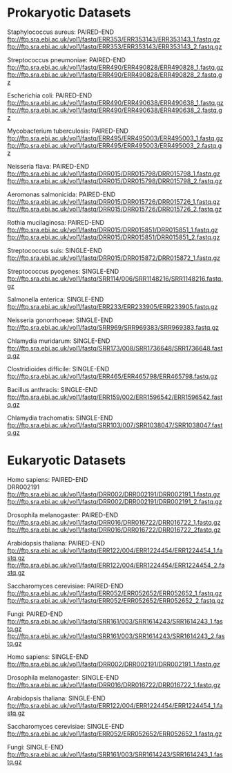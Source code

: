 # Prokaryotic Datasets

Staphylococcus aureus: PAIRED-END	
ftp://ftp.sra.ebi.ac.uk/vol1/fastq/ERR353/ERR353143/ERR353143_1.fastq.gz	
ftp://ftp.sra.ebi.ac.uk/vol1/fastq/ERR353/ERR353143/ERR353143_2.fastq.gz

Streptococcus pneumoniae: PAIRED-END	
ftp://ftp.sra.ebi.ac.uk/vol1/fastq/ERR490/ERR490828/ERR490828_1.fastq.gz	
ftp://ftp.sra.ebi.ac.uk/vol1/fastq/ERR490/ERR490828/ERR490828_2.fastq.gz

Escherichia coli: PAIRED-END	
ftp://ftp.sra.ebi.ac.uk/vol1/fastq/ERR490/ERR490638/ERR490638_1.fastq.gz	
ftp://ftp.sra.ebi.ac.uk/vol1/fastq/ERR490/ERR490638/ERR490638_2.fastq.gz

Mycobacterium tuberculosis: PAIRED-END	
ftp://ftp.sra.ebi.ac.uk/vol1/fastq/ERR495/ERR495003/ERR495003_1.fastq.gz	
ftp://ftp.sra.ebi.ac.uk/vol1/fastq/ERR495/ERR495003/ERR495003_2.fastq.gz

Neisseria flava: PAIRED-END	
ftp://ftp.sra.ebi.ac.uk/vol1/fastq/DRR015/DRR015798/DRR015798_1.fastq.gz	
ftp://ftp.sra.ebi.ac.uk/vol1/fastq/DRR015/DRR015798/DRR015798_2.fastq.gz

Aeromonas salmonicida: PAIRED-END	
ftp://ftp.sra.ebi.ac.uk/vol1/fastq/DRR015/DRR015726/DRR015726_1.fastq.gz	
ftp://ftp.sra.ebi.ac.uk/vol1/fastq/DRR015/DRR015726/DRR015726_2.fastq.gz

Rothia mucilaginosa: PAIRED-END	
ftp://ftp.sra.ebi.ac.uk/vol1/fastq/DRR015/DRR015851/DRR015851_1.fastq.gz	
ftp://ftp.sra.ebi.ac.uk/vol1/fastq/DRR015/DRR015851/DRR015851_2.fastq.gz

Streptococcus suis: SINGLE-END	
ftp://ftp.sra.ebi.ac.uk/vol1/fastq/DRR015/DRR015872/DRR015872_1.fastq.gz	

Streptococcus pyogenes: SINGLE-END	
ftp://ftp.sra.ebi.ac.uk/vol1/fastq/SRR114/006/SRR1148216/SRR1148216.fastq.gz	

Salmonella enterica: SINGLE-END	
ftp://ftp.sra.ebi.ac.uk/vol1/fastq/ERR233/ERR233905/ERR233905.fastq.gz	

Neisseria gonorrhoeae: SINGLE-END	
ftp://ftp.sra.ebi.ac.uk/vol1/fastq/SRR969/SRR969383/SRR969383.fastq.gz	

Chlamydia muridarum: SINGLE-END	
ftp://ftp.sra.ebi.ac.uk/vol1/fastq/SRR173/008/SRR1736648/SRR1736648.fastq.gz	

Clostridioides difficile: SINGLE-END	
ftp://ftp.sra.ebi.ac.uk/vol1/fastq/ERR465/ERR465798/ERR465798.fastq.gz	

Bacillus anthracis: SINGLE-END	
ftp://ftp.sra.ebi.ac.uk/vol1/fastq/ERR159/002/ERR1596542/ERR1596542.fastq.gz	

Chlamydia trachomatis: SINGLE-END	
ftp://ftp.sra.ebi.ac.uk/vol1/fastq/SRR103/007/SRR1038047/SRR1038047.fastq.gz	


# Eukaryotic Datasets

Homo sapiens: PAIRED-END		
DRR002191
ftp://ftp.sra.ebi.ac.uk/vol1/fastq/DRR002/DRR002191/DRR002191_1.fastq.gz
ftp://ftp.sra.ebi.ac.uk/vol1/fastq/DRR002/DRR002191/DRR002191_2.fastq.gz

Drosophila melanogaster: PAIRED-END	
ftp://ftp.sra.ebi.ac.uk/vol1/fastq/DRR016/DRR016722/DRR016722_1.fastq.gz
ftp://ftp.sra.ebi.ac.uk/vol1/fastq/DRR016/DRR016722/DRR016722_2fastq.gz

Arabidopsis thaliana: PAIRED-END		
ftp://ftp.sra.ebi.ac.uk/vol1/fastq/ERR122/004/ERR1224454/ERR1224454_1.fastq.gz
ftp://ftp.sra.ebi.ac.uk/vol1/fastq/ERR122/004/ERR1224454/ERR1224454_2.fastq.gz

Saccharomyces cerevisiae: PAIRED-END		
ftp://ftp.sra.ebi.ac.uk/vol1/fastq/ERR052/ERR052652/ERR052652_1.fastq.gz
ftp://ftp.sra.ebi.ac.uk/vol1/fastq/ERR052/ERR052652/ERR052652_2.fastq.gz

Fungi: PAIRED-END		
ftp://ftp.sra.ebi.ac.uk/vol1/fastq/SRR161/003/SRR1614243/SRR1614243_1.fastq.gz
ftp://ftp.sra.ebi.ac.uk/vol1/fastq/SRR161/003/SRR1614243/SRR1614243_2.fastq.gz

Homo sapiens: SINGLE-END		
ftp://ftp.sra.ebi.ac.uk/vol1/fastq/DRR002/DRR002191/DRR002191_1.fastq.gz

Drosophila melanogaster: SINGLE-END		
ftp://ftp.sra.ebi.ac.uk/vol1/fastq/DRR016/DRR016722/DRR016722_1.fastq.gz

Arabidopsis thaliana: SINGLE-END		
ftp://ftp.sra.ebi.ac.uk/vol1/fastq/ERR122/004/ERR1224454/ERR1224454_1.fastq.gz

Saccharomyces cerevisiae: SINGLE-END		
ftp://ftp.sra.ebi.ac.uk/vol1/fastq/ERR052/ERR052652/ERR052652_1.fastq.gz

Fungi: SINGLE-END		
ftp://ftp.sra.ebi.ac.uk/vol1/fastq/SRR161/003/SRR1614243/SRR1614243_1.fastq.gz
